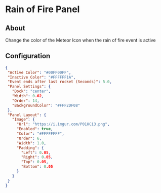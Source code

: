 # Rain of Fire Panel

## About
Change the color of the Meteor Icon when the rain of fire event is active

## Configuration
 
 ```json
{
  "Active Color": "#00FF00FF",
  "Inactive Color": "#FFFFFF1A",
  "Event ends after last rocket (Seconds)": 5.0,
  "Panel Settings": {
    "Dock": "center",
    "Width": 0.02,
    "Order": 14,
    "BackgroundColor": "#FFF2DF08"
  },
  "Panel Layout": {
    "Image": {
      "Url": "https://i.imgur.com/P01HCi3.png",
      "Enabled": true,
      "Color": "#FFFFFFFF",
      "Order": 6,
      "Width": 1.0,
      "Padding": {
        "Left": 0.05,
        "Right": 0.05,
        "Top": 0.05,
        "Bottom": 0.05
      }
    }
  }
}
 ```